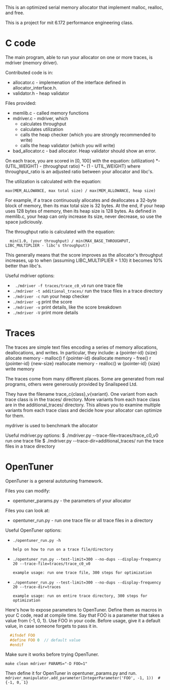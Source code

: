 This is an optimized serial memory allocator that implement malloc, realloc, and free.

This is a project for mit 6.172 performance engineering class.

# C code
The main program, able to run your allocator on one or more traces, is mdriver (memory driver).

Contributed code is in:
- allocator.c - implemenation of the interface defined in allocator_interface.h.
- validator.h - heap validator

Files provided:
- memlib.c - called memory functions
- mdriver.c - mdriver, which
    - calculates throughput
    - calculates utilization
    - calls the heap checker (which you are strongly recommended to write)
    - calls the heap validator (which you will write)
- bad_allocator.c - bad allocator. Heap validator should show an error.

On each trace, you are scored in [0, 100] with the equation:
  (utilization) *- (UTIL_WEIGHT) - (throughput ratio) *- (1 - UTIL_WEIGHT)
where throughput_ratio is an adjusted ratio between your allocator and libc's.

The utilization is calculated with the equation:

  ```max(MEM_ALLOWANCE, max total size) / max(MEM_ALLOWANCE, heap size)```

For example, if a trace continuously allocates and deallocates a 32-byte block of memory, then its
max total size is 32 bytes. At the end, if your heap uses 128 bytes of memory, then its heap size
is 128 bytes. As defined in memlib.c, your heap can only increase its size, never decrease, so use
the space judiciously.

The throughput ratio is calculated with the equation:
```
  min(1.0, (your throughput) / min(MAX_BASE_THROUGHPUT, LIBC_MULTIPLIER - libc's throughput))
```
This generally means that the score improves as the allocator's throughput increases, up to when
(assuming LIBC_MULTIPLIER = 1.10) it becomes 10% better than libc's.

Useful mdriver options:
- ``` ./mdriver -f traces/trace_c0_v0```
      run one trace file
-  ```./mdriver -t additional_traces/```
      run the trace files in a trace directory
- ```./mdriver -c```
      run your heap checker
- ```./mdriver -g```
      print the score
- ```./mdriver -v```
      print details, like the score breakdown
- ```./mdriver -V```
      print more details

# Traces 

The traces are simple text files encoding a series of memory allocations, deallocations, and
writes. In particular, they include:
  a {pointer-id} {size}      allocate memory - malloc()
  f {pointer-id}             deallocate memory - free()
  r {pointer-id} {new-size}  reallocate memory - realloc()
  w {pointer-id} {size}      write memory

The traces come from many different places. Some are generated from real programs, others were
generously provided by Snailspeed Ltd. 

They have the filename trace_c{class}_v{variant}. One variant from each trace class is in the
traces/ directory. More variants from each trace class are in the additional_traces/ directory.
This allows you to examine multiple variants from each trace class and decide how your allocator
can optimize for them.

mydriver is used to benchmark the allocator

Useful mdriver.py options:
$ ./mdriver.py --trace-file=traces/trace_c0_v0
      run one trace file
$ ./mdriver.py --trace-dir=additional_traces/
      run the trace files in a trace directory

# OpenTuner

OpenTuner is a general autotuning framework.

Files you can modify:
- opentuner_params.py - the parameters of your allocator

Files you can look at:
- opentuner_run.py - run one trace file or all trace files in a directory

Useful OpenTuner options:
- ```./opentuner_run.py -h```

      help on how to run on a trace file/directory
- ```./opentuner_run.py --test-limit=300 --no-dups --display-frequency 20 --trace-file=traces/trace_c0_v0```

      example usage: run one trace file, 300 steps for optimization
- ```./opentuner_run.py --test-limit=300 --no-dups --display-frequency 20 --trace-dir=traces```
      
      example usage: run on entire trace directory, 300 steps for optimization


Here's how to expose parameters to OpenTuner. Define them as macros in your C code, read at compile time. Say that FOO is a parameter that takes a value from {-1, 0, 1}. Use FOO in your code. Before usage, give it a default value, in case someone forgets to pass it in.
```C
  #ifndef FOO
  #define FOO 0  // default value
  #endif
```

Make sure it works before trying OpenTuner.

```make clean mdriver PARAMS="-D FOO=1"```

Then define it for OpenTuner in opentuner_params.py and run.
```mdriver_manipulator.add_parameter(IntegerParameter('FOO', -1, 1))  # {-1, 0, 1}```